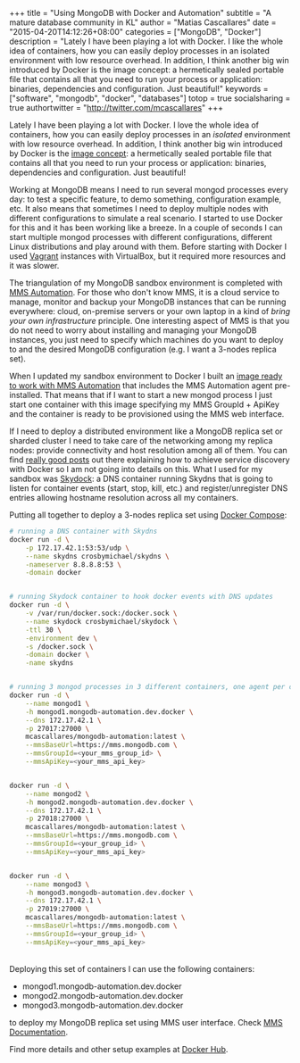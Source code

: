 +++
title = "Using MongoDB with Docker and Automation"
subtitle = "A mature database community in KL"
author = "Matias Cascallares"
date = "2015-04-20T14:12:26+08:00"
categories = ["MongoDB", "Docker"]
description = "Lately I have been playing a lot with Docker. I like the whole idea of containers, how you can easily deploy processes in an isolated environment with low resource overhead. In addition, I think another big win introduced by Docker is the image concept: a hermetically sealed portable file that contains all that you need to run your process or application: binaries, dependencies and configuration. Just beautiful!"
keywords = ["software", "mongodb", "docker", "databases"]
totop = true
socialsharing = true
authortwitter = "http://twitter.com/mcascallares"
+++

Lately I have been playing a lot with Docker. I love the whole idea of containers, how you can easily deploy processes in an *isolated* environment with low resource overhead. In addition, I think another big win introduced by Docker is the [image concept](http://docs.docker.com/userguide/dockerimages/): a hermetically sealed portable file that contains all that you need to run your process or application: binaries, dependencies and configuration. Just beautiful!

Working at MongoDB means I need to run several mongod processes every day: to test a specific feature, to demo something, configuration example, etc. It also means that sometimes I need to deploy multiple nodes with different configurations to simulate a real scenario. I started to use Docker for this and it has been working like a breeze. In a couple of seconds I can start multiple mongod processes with different configurations, different Linux distributions and play around with them. Before starting with Docker I used [Vagrant](https://www.vagrantup.com) instances with VirtualBox, but it required more resources and it was slower.

The triangulation of my MongoDB sandbox environment is completed with [MMS Automation](https://mms.mongodb.com/). For those who don't know MMS, it is a cloud service to manage, monitor and backup your MongoDB instances that can be running everywhere: cloud, on-premise servers or your own laptop in a kind of *bring your own infrastructure* principle. One interesting aspect of MMS is that you do not need to worry about installing and managing your MongoDB instances, you just need to specify which machines do you want to deploy to and the desired MongoDB configuration (e.g. I want a 3-nodes replica set).

When I updated my sandbox environment to Docker I built an [image ready to work with MMS Automation](https://registry.hub.docker.com/u/mcascallares/mongodb-automation/) that includes the MMS Automation agent pre-installed. That means that if I want to start a new mongod process I just start one container with this image specifying my MMS GroupId + ApiKey and the container is ready to be provisioned using the MMS web interface.

If I need to deploy a distributed environment like a MongoDB replica set or sharded cluster I need to take care of the networking among my replica nodes: provide connectivity and host resolution among all of them. You can find [really good posts](http://progrium.com/blog/2014/08/20/consul-service-discovery-with-docker/) out there explaining how to achieve service discovery with Docker so I am not going into details on this. What I used for my sandbox was [Skydock](https://github.com/crosbymichael/skydock): a DNS container running Skydns that is going to listen for container events (start, stop, kill, etc.) and register/unregister DNS entries allowing hostname resolution across all my containers.

Putting all together to deploy a 3-nodes replica set using [Docker Compose](http://www.fig.sh):

```bash
# running a DNS container with Skydns
docker run -d \
    -p 172.17.42.1:53:53/udp \
    --name skydns crosbymichael/skydns \
    -nameserver 8.8.8.8:53 \
    -domain docker


# running Skydock container to hook docker events with DNS updates
docker run -d \
    -v /var/run/docker.sock:/docker.sock \
    --name skydock crosbymichael/skydock \
    -ttl 30 \
    -environment dev \
    -s /docker.sock \
    -domain docker \
    -name skydns


# running 3 mongod processes in 3 different containers, one agent per container.
docker run -d \
    --name mongod1 \
    -h mongod1.mongodb-automation.dev.docker \
    --dns 172.17.42.1 \
    -p 27017:27000 \
    mcascallares/mongodb-automation:latest \
    --mmsBaseUrl=https://mms.mongodb.com \
    --mmsGroupId=<your_mms_group_id> \
    --mmsApiKey=<your_mms_api_key>


docker run -d \
    --name mongod2 \
    -h mongod2.mongodb-automation.dev.docker \
    --dns 172.17.42.1 \
    -p 27018:27000 \
    mcascallares/mongodb-automation:latest \
    --mmsBaseUrl=https://mms.mongodb.com \
    --mmsGroupId=<your_group_id> \
    --mmsApiKey=<your_mms_api_key>


docker run -d \
    --name mongod3 \
    -h mongod3.mongodb-automation.dev.docker \
    --dns 172.17.42.1 \
    -p 27019:27000 \
    mcascallares/mongodb-automation:latest \
    --mmsBaseUrl=https://mms.mongodb.com \
    --mmsGroupId=<your_group_id> \
    --mmsApiKey=<your_mms_api_key>

```
<br>
Deploying this set of containers I can use the following containers:

- mongod1.mongodb-automation.dev.docker
- mongod2.mongodb-automation.dev.docker
- mongod3.mongodb-automation.dev.docker

to deploy my MongoDB replica set using MMS user interface. Check [MMS Documentation](https://docs.mms.mongodb.com).

Find more details and other setup examples at [Docker Hub](https://registry.hub.docker.com/u/mcascallares/mongodb-automation/).
